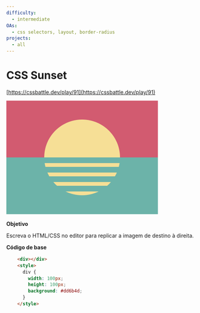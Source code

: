 ```yaml
---
difficulty:
  - intermediate
OAs:
  - css selectors, layout, border-radius
projects:
  - all
---
```


# CSS Sunset

[https://cssbattle.dev/play/91](https://cssbattle.dev/play/91)

![](css_sunset.png)

__Objetivo__

Escreva o HTML/CSS no editor para replicar a imagem de destino à direita. 

__Código de base__

```html
    <div></div>
    <style>
      div {
        width: 100px;
        height: 100px;
        background: #dd6b4d;
      }
    </style>
```
